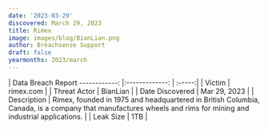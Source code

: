 ```yaml
---
date: '2023-03-29'
discovered: March 29, 2023
title: Rimex
image: images/blog/BianLian.png
author: Breachsense Support
draft: false
yearmonths: 2023/march
---
```



| Data Breach Report
------------:     |:-------------:    | :-----:|
| Victim      | rimex.com      | 
| Threat Actor      | BianLian      | 
| Date Discovered      | Mar 29, 2023      | 
| Description      | Rimex, founded in 1975 and headquartered in British Columbia, Canada, is a company that manufactures wheels and rims for mining and industrial applications.      | 
| Leak Size      | 1TB      | 

